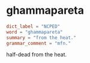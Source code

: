 # ghammapareta

``` toml
dict_label = "NCPED"
word = "ghammapareta"
summary = "from the heat."
grammar_comment = "mfn."
```

half\-dead from the heat.

